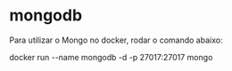 # mongodb

Para utilizar o Mongo no docker, rodar o comando abaixo:

docker run --name mongodb -d -p 27017:27017 mongo

